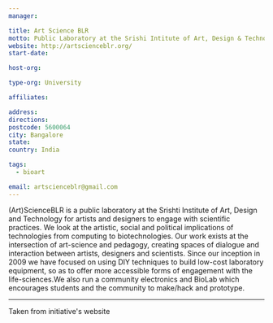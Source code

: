 ```yaml
---
manager:

title: Art Science BLR
motto: Public Laboratory at the Srishi Intitute of Art, Design & Technology
website: http://artscienceblr.org/
start-date:

host-org:

type-org: University

affiliates:

address:
directions:
postcode: 5600064
city: Bangalore
state:
country: India

tags:
  - bioart

email: artscienceblr@gmail.com
---
```


(Art)ScienceBLR is a public laboratory at the Srishti Institute of Art, Design and Technology for artists and designers to engage with scientific practices. We look at the artistic, social and political implications of technologies from computing to biotechnologies. Our work exists at the intersection of art-science and pedagogy, creating spaces of dialogue and interaction between artists, designers and scientists. Since our inception in 2009 we have focused on using DIY techniques to build low-cost laboratory equipment, so as to offer more accessible forms of engagement with the life-sciences.We also run a community electronics and BioLab which encourages students and the community to make/hack and prototype.

---
Taken from initiative's website
